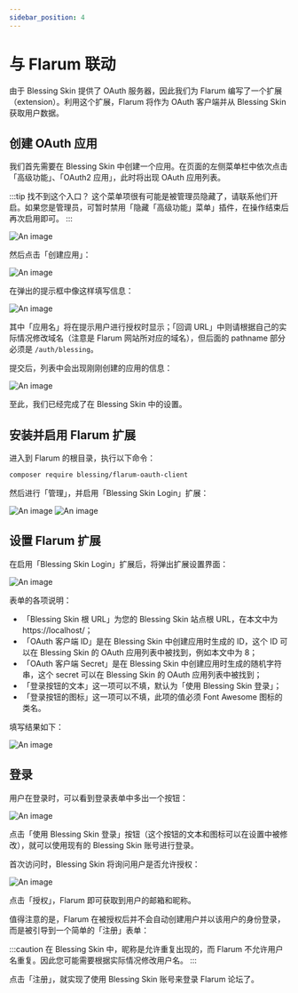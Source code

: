 ```yaml
---
sidebar_position: 4
---
```


# 与 Flarum 联动
由于 Blessing Skin 提供了 OAuth 服务器，因此我们为 Flarum 编写了一个扩展（extension）。利用这个扩展，Flarum 将作为 OAuth 客户端并从 Blessing Skin 获取用户数据。

## 创建 OAuth 应用
我们首先需要在 Blessing Skin 中创建一个应用。在页面的左侧菜单栏中依次点击「高级功能」、「OAuth2 应用」，此时将出现 OAuth 应用列表。

:::tip 找不到这个入口？
这个菜单项很有可能是被管理员隐藏了，请联系他们开启。如果您是管理员，可暂时禁用「隐藏「高级功能」菜单」插件，在操作结束后再次启用即可。
:::

![An image](/img/vlssuskin/f1.png)

然后点击「创建应用」：

![An image](/img/vlssuskin/f2.png)

在弹出的提示框中像这样填写信息：

![An image](/img/vlssuskin/f3.png)

其中「应用名」将在提示用户进行授权时显示；「回调 URL」中则请根据自己的实际情况修改域名（注意是 Flarum 网站所对应的域名），但后面的 pathname 部分必须是 `/auth/blessing`。

提交后，列表中会出现刚刚创建的应用的信息：

![An image](/img/vlssuskin/f4.png)

至此，我们已经完成了在 Blessing Skin 中的设置。

## 安装并启用 Flarum 扩展

进入到 Flarum 的根目录，执行以下命令：

```bash
composer require blessing/flarum-oauth-client
```

然后进行「管理」，并启用「Blessing Skin Login」扩展：

![An image](/img/vlssuskin/f5.png)
![An image](/img/vlssuskin/f6.png)

## 设置 Flarum 扩展

在启用「Blessing Skin Login」扩展后，将弹出扩展设置界面：

![An image](/img/vlssuskin/f7.png)

表单的各项说明：

- 「Blessing Skin 根 URL」为您的 Blessing Skin 站点根 URL，在本文中为 https://localhost/；
- 「OAuth 客户端 ID」是在 Blessing Skin 中创建应用时生成的 ID，这个 ID 可以在 Blessing Skin 的 OAuth 应用列表中被找到，例如本文中为 8；
- 「OAuth 客户端 Secret」是在 Blessing Skin 中创建应用时生成的随机字符串，这个 secret 可以在 Blessing Skin 的 OAuth 应用列表中被找到；
- 「登录按钮的文本」这一项可以不填，默认为「使用 Blessing Skin 登录」；
- 「登录按钮的图标」这一项可以不填，此项的值必须 Font Awesome 图标的类名。

填写结果如下：

![An image](/img/vlssuskin/f8.png)

## 登录

用户在登录时，可以看到登录表单中多出一个按钮：

![An image](/img/vlssuskin/f9.png)

点击「使用 Blessing Skin 登录」按钮（这个按钮的文本和图标可以在设置中被修改），就可以使用现有的 Blessing Skin 账号进行登录。

首次访问时，Blessing Skin 将询问用户是否允许授权：

![An image](/img/vlssuskin/f10.png)

点击「授权」，Flarum 即可获取到用户的邮箱和昵称。

值得注意的是，Flarum 在被授权后并不会自动创建用户并以该用户的身份登录，而是被引导到一个简单的「注册」表单：



:::caution
在 Blessing Skin 中，昵称是允许重复出现的，而 Flarum 不允许用户名重复。因此您可能需要根据实际情况修改用户名。
:::

点击「注册」，就实现了使用 Blessing Skin 账号来登录 Flarum 论坛了。

